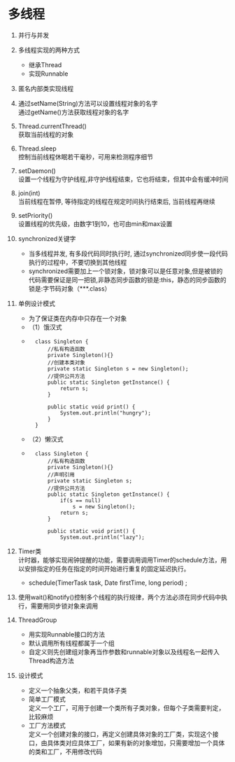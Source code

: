 # 多线程 #
1. 并行与并发
2. 多线程实现的两种方式
	* 继承Thread
	* 实现Runnable	
3. 匿名内部类实现线程
4. 通过setName(String)方法可以设置线程对象的名字<br/>
   通过getName()方法获取线程对象的名字
5. Thread.currentThread()<br/>获取当前线程的对象
6. Thread.sleep<br/>控制当前线程休眠若干毫秒，可用来检测程序细节
7. setDaemon()<br/>设置一个线程为守护线程,非守护线程结束，它也将结束，但其中会有缓冲时间
8. join(int)<br/>当前线程在暂停, 等待指定的线程在规定时间执行结束后, 当前线程再继续
9. setPriority()<br/>设置线程的优先级，由数字1到10，也可由min和max设置
10. synchronized关键字
	* 当多线程并发, 有多段代码同时执行时, 通过synchronized同步使一段代码执行的过程中，不要切换到其他线程
	* synchronized需要加上一个锁对象，锁对象可以是任意对象,但是被锁的代码需要保证是同一把锁,非静态同步函数的锁是:this，静态的同步函数的锁是:字节码对象（***.class）
11. 单例设计模式
	* 为了保证类在内存中只存在一个对象
	* （1）饿汉式
	* 
			class Singleton {
				//私有构造函数
				private Singleton(){}
				//创建本类对象
				private static Singleton s = new Singleton();
				//提供公共方法
				public static Singleton getInstance() {
					return s;
				}
				
				public static void print() {
					System.out.println("hungry");
				}
			}
	* （2）懒汉式
	* 			
			class Singleton {
				//私有构造函数
				private Singleton(){}
				//声明引用
				private static Singleton s;
				//提供公共方法
				public static Singleton getInstance() {
					if(s == null)
						s = new Singleton();
					return s;
				}
				
				public static void print() {
					System.out.println("lazy");


12. Timer类<br/>计时器，能够实现闹钟提醒的功能，需要调用调用Timer的schedule方法，用以安排指定的任务在指定的时间开始进行重复的固定延迟执行。
	 * schedule(TimerTask task, Date firstTime, long period) ;

13. 使用wait()和notify()控制多个线程的执行规律，两个方法必须在同步代码中执行，需要用同步锁对象来调用 
14. ThreadGroup
	* 用实现Runnable接口的方法
	* 默认调用所有线程都属于一个组
	* 自定义则先创建组对象再当作参数和runnable对象以及线程名一起传入Thread构造方法
15. 设计模式
 	* 定义一个抽象父类，和若干具体子类
	* 简单工厂模式<br/>定义一个工厂，可用于创建一个类所有子类对象，但每个子类需要判定，比较麻烦
	* 工厂方法模式<br/>定义一个创建对象的接口，再定义创建具体对象的工厂类，实现这个接口，由具体类对应具体工厂，如果有新的对象增加，只需要增加一个具体的类和工厂，不用修改代码		